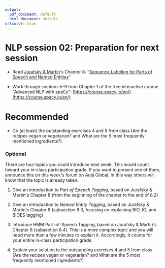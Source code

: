 ```yaml
---
output:
  pdf_document: default
  html_document: default
urlcolor: blue
---
```

# NLP session 02: Preparation for next session

  * Read [Jurafsky & Martin](https://web.stanford.edu/~jurafsky/slp3/)'s Chapter 8: "[Sequence Labeling for Parts of Speech and Named Entities](https://web.stanford.edu/~jurafsky/slp3/8.pdf)"

  * Work through sections 5-9 from Chapter 1 of the free interactive course "Advanced NLP with spaCy": [https://course.spacy.io/en/](https://course.spacy.io/en/)
  

# Recommended

  * Do (at least) the outstanding exercises 4 and 5 from class (Are the recipes vegan or vegetarian? and What are the 5 most frequently mentioned ingredients?). 

  

### Optional

There are four topics you could introduce next week. This would count toward your in-class participation grade. If you want to present one of them, announce this on this week's forum on Aula Global. In this way others will know that the topic is already taken. 

  1. Give an introduction to *Part of Speech Tagging*, based on Jurafsky & Martin's Chapter 8 (from the beginning of the chapter to the end of 8.2)
  
  2. Give an introduction to *Named Entity Tagging*, based on Jurafsky & Martin's Chapter 8 (subsection 8.3, focusing on explaining BIO, IO, and BIOES tagging)

  3. Introduce HMM Part-of-Speech Tagging, based on Jurafsky & Martin's Chapter 8 (subsection 8.4). This is a more complex topic and you will need more than a few minutes to explain it. Accordingly, it counts for your entire in-class participation grade. 
  
  4. Explain your solution to the outstanding exercises 4 and 5 from class (Are the recipes vegan or vegetarian? and What are the 5 most frequently mentioned ingredients?)